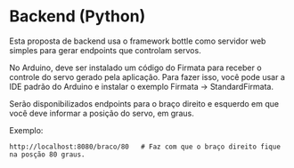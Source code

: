 # Backend (Python)

Esta proposta de backend usa o framework bottle como servidor web simples para gerar endpoints que controlam servos.

No Arduino, deve ser instalado um código do Firmata para receber o controle do servo gerado pela aplicação. 
Para fazer isso, você pode usar a IDE padrão do Arduino e instalar o exemplo Firmata -> StandardFirmata.

Serão disponibilizados endpoints para o braço direito e esquerdo em que você deve informar a posição do servo, em graus.

Exemplo:

    http://localhost:8080/braco/80   # Faz com que o braço direito fique na posção 80 graus.
    
    
